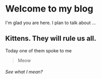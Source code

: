 # Welcome to my blog

I'm glad you are here. I plan to talk about ...

## Kittens. They will rule us all.

Today one of them spoke to me
> Meow

###### See what I mean?
